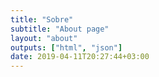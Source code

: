 ```yaml
---
title: "Sobre"
subtitle: "About page"
layout: "about"
outputs: ["html", "json"]
date: 2019-04-11T20:27:44+03:00
---
```

